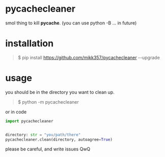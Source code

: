 # pycachecleaner
smol thing to kill __pycache__.
(you can use python -B ... in future)

# installation
>   $ pip install https://github.com/mikk357/pycachecleaner --upgrade

# usage
you should be in the directory you want to clean up.
>   $ python -m pycachecleaner

or in code
```python
import pycachecleaner


directory: str = "you/path/there"
pycachecleaner.clean(directory, autoagree=True)
```

please be careful, and write issues QwQ
